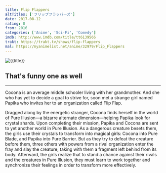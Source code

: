 ```yaml
---
title: Flip Flappers
altTitles: ['フリップフラッパーズ']
date: 2017-08-12
rating: 8
from: 2016
categories: ['Anime', 'Sci-Fi', 'Comedy']
imdb: http://www.imdb.com/title/tt6139566
trakt: https://trakt.tv/shows/flip-flappers
mal: https://myanimelist.net/anime/32979/Flip_Flappers
---
```


![{{title}}](http://kotori/{{slug}}/title.jpg)

## That's funny one as well

***

Cocona is an average middle schooler living with her grandmother. And she who has yet to decide a goal to strive for, soon met a strange girl named Papika who invites her to an organization called Flip Flap.

Dragged along by the energetic stranger, Cocona finds herself in the world of Pure Illusion—a bizarre alternate dimension—helping Papika look for crystal shards. Upon completing their mission, Papika and Cocona are sent to yet another world in Pure Illusion. As a dangerous creature besets them, the girls use their crystals to transform into magical girls: Cocona into Pure Blade, and Papika into Pure Barrier. But as they try to defeat the creature before them, three others with powers from a rival organization enter the fray and slay the creature, taking with them a fragment left behind from its body. Afterward, the girls realize that to stand a chance against their rivals and the creatures in Pure Illusion, they must learn to work together and synchronize their feelings in order to transform more effectively.
